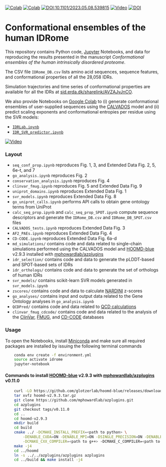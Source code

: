 [![Colab](https://colab.research.google.com/assets/colab-badge.svg)](https://colab.research.google.com/github/KULL-Centre/_2023_Tesei_IDRome/blob/main/IDRLab.ipynb)
[![Colab](https://colab.research.google.com/assets/colab-badge.svg)](https://colab.research.google.com/github/KULL-Centre/_2023_Tesei_IDRome/blob/main/IDR_SVR_predictor.ipynb)
[![DOI:10.1101/2023.05.08.539815](http://img.shields.io/badge/DOI-10.1101/2023.05.08.539815-B31B1B.svg)](https://doi.org/10.1101/2023.05.08.539815)
[![Video](http://img.shields.io/badge/►-Video-FF0000.svg)](https://youtu.be/v7YqJVEswM0)
[![DOI](https://zenodo.org/badge/DOI/10.5281/zenodo.10251736.svg)](https://doi.org/10.5281/zenodo.10251736)

# Conformational ensembles of the human IDRome

This repository contains Python code, [Jupyter](http://jupyter.org) Notebooks, and data for reproducing the results presented in the manuscript _Conformational ensembles of the human intrinsically disordered proteome_.

The CSV file `IDRome_DB.csv` lists amino acid sequences, sequence features, and conformational properties of all the 28,058 IDRs.

Simulation trajectories and time series of conformational properties are available for all the IDRs at [sid.erda.dk/sharelink/AVZAJvJnCO](https://sid.erda.dk/sharelink/AVZAJvJnCO).

We also provide Notebooks on [Google Colab](https://colab.research.google.com/) to (i) generate conformational ensembles of user-supplied sequences using the [CALVADOS](https://github.com/KULL-Centre/CALVADOS) model and (ii) predict scaling exponents and conformational entropies per residue using the SVR models:
- [`IDRLab.ipynb`](https://colab.research.google.com/github/KULL-Centre/_2023_Tesei_IDRome/blob/main/IDRLab.ipynb)
- [`IDR_SVR_predictor.ipynb`](https://colab.research.google.com/github/KULL-Centre/_2023_Tesei_IDRome/blob/main/IDR_SVR_predictor.ipynb)


[![Video](https://img.youtube.com/vi/v7YqJVEswM0/default.jpg)](https://youtu.be/v7YqJVEswM0)

### Layout
- `seq_conf_prop.ipynb` reproduces Fig. 1, 3, and Extended Data Fig. 2, 5, 6e-t, and 7
- `go_analysis.ipynb` reproduces Fig. 2
- `conservation_analysis.ipynb` reproduces Fig. 4
- `clinvar_fmug.ipynb` reproduces Fig. 5 and Extended Data Fig. 9
- `uniprot_domains.ipynb` reproduces Extended Data Fig. 1
- `svr_models.ipynb` reproduces Extended Data Fig. 8
- `go_uniprot_calls.ipynb` performs API calls to obtain gene ontology terms from UniProt
- `calc_seq_prop.ipynb` and `calc_seq_prop_SPOT.ipynb` compute sequence descriptors and generate the `IDRome_DB.csv` and `IDRome_DB_SPOT.csv` files
- `CALVADOS_tests.ipynb` reproduces Extended Data Fig. 3
- `AF2_PAEs.ipynb` reproduces Extended Data Fig. 4
- `CD-CODE.ipynb` reproduces Extended Data Fig. 6a-d
- `md_simulations/` contains code and data related to single-chain simulations performed using the CALVADOS model and [HOOMD-blue](https://hoomd-blue.readthedocs.io/en/latest/) v2.9.3 installed with [mphowardlab/azplugins](https://github.com/mphowardlab/azplugins)
- `idr_selection/` contains code and data to generate the pLDDT-based and SPOT-based sets of IDRs
- `idr_orthologs/` contains code and data to generate the set of orthologs of human IDRs
- `svr_models/` contains scikit-learn SVR models generated in `svr_models.ipynb`
- `zscores/` contains code and data to calculate [NARDINI](https://github.com/mshinn23/nardini) z-scores
- `go_analyses/` contains input and output data related to the Gene Ontology analyses in `go_analysis.ipynb`
- `QCDPred/` contains code and data related to [QCD calculations](https://github.com/KULL-Centre/papers/tree/main/2022/degron-predict-Johansson-et-al)
- `clinvar_fmug_cdcode/` contains code and data related to the analysis of the [ClinVar](https://www.ncbi.nlm.nih.gov/clinvar/), [FMUG](https://fmug.amaral.northwestern.edu/), and [CD-CODE](https://cd-code.org/) databases

### Usage

To open the Notebooks, install [Miniconda](https://conda.io/miniconda.html) and make sure all required packages are installed by issuing the following terminal commands

```bash
    conda env create -f environment.yml
    source activate idrome
    jupyter-notebook
```

#### Commands to install [HOOMD-blue](https://hoomd-blue.readthedocs.io/en/latest/) v2.9.3 with [mphowardlab/azplugins](https://github.com/mphowardlab/azplugins) v0.11.0

```bash
    curl -LO https://github.com/glotzerlab/hoomd-blue/releases/download/v2.9.3/hoomd-v2.9.3.tar.gz
    tar xvfz hoomd-v2.9.3.tar.gz
    git clone https://github.com/mphowardlab/azplugins.git
    cd azplugins
    git checkout tags/v0.11.0
    cd ..
    cd hoomd-v2.9.3
    mkdir build
    cd build
    cmake ../ -DCMAKE_INSTALL_PREFIX=<path to python> \
        -DENABLE_CUDA=ON -DENABLE_MPI=ON -DSINGLE_PRECISION=ON -DENABLE_TBB=OFF \
        -DCMAKE_CXX_COMPILER=<path to g++> -DCMAKE_C_COMPILER=<path to gcc>
    make -j4
    cd ../hoomd
    ln -s ../../azplugins/azplugins azplugins
    cd ../build && make install -j4
```
